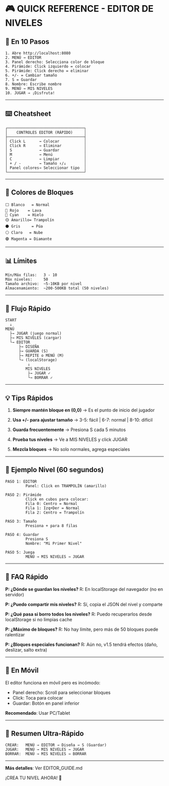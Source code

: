 # 🎮 QUICK REFERENCE - EDITOR DE NIVELES

## 🚀 En 10 Pasos

```
1. Abre http://localhost:8080
2. MENÚ → EDITOR
3. Panel derecho: Selecciona color de bloque
4. Pirámide: Click izquierdo = colocar
5. Pirámide: Click derecho = eliminar
6. +/- = Cambiar tamaño
7. S = Guardar
8. Nombre: Escribe nombre
9. MENÚ → MIS NIVELES
10. JUGAR → ¡Disfruta!
```

---

## ⌨️ Cheatsheet

```
┌──────────────────────────────────┐
│    CONTROLES EDITOR (RÁPIDO)     │
├──────────────────────────────────┤
│ Click L      → Colocar           │
│ Click R      → Eliminar          │
│ S            → Guardar           │
│ M            → Menú              │
│ C            → Limpiar           │
│ + / -        → Tamaño ↑/↓        │
│ Panel colores→ Seleccionar tipo  │
└──────────────────────────────────┘
```

---

## 🎨 Colores de Bloques

```
⬜ Blanco   = Normal
🔴 Rojo    = Lava
🔵 Cyan    = Hielo
🟡 Amarillo= Trampolín
⚫ Gris     = Púa
⚪ Claro   = Nube
🟣 Magenta = Diamante
```

---

## 📊 Límites

```
Mín/Máx filas:   3 - 10
Máx niveles:     50
Tamaño archivo:  ~5-10KB por nivel
Almacenamiento:  ~200-500KB total (50 niveles)
```

---

## 🔄 Flujo Rápido

```
START
  ↓
MENÚ
  ├→ JUGAR (juego normal)
  ├→ MIS NIVELES (cargar)
  └→ EDITOR
      ├→ DISEÑA
      ├→ GUARDA (S)
      ├→ REPITE o MENÚ (M)
      └→ (localStorage)
          ↓
         MIS NIVELES
          ├→ JUGAR ✓
          └→ BORRAR ✓
```

---

## 💡 Tips Rápidos

1. **Siempre mantén bloque en (0,0)**
   → Es el punto de inicio del jugador

2. **Usa +/- para ajustar tamaño**
   → 3-5: fácil | 6-7: normal | 8-10: difícil

3. **Guarda frecuentemente**
   → Presiona S cada 5 minutos

4. **Prueba tus niveles**
   → Ve a MIS NIVELES y click JUGAR

5. **Mezcla bloques**
   → No solo normales, agrega especiales

---

## 🎯 Ejemplo Nivel (60 segundos)

```
PASO 1: EDITOR
         Panel: Click en TRAMPOLÍN (amarillo)

PASO 2: Pirámide
         Click en cubos para colocar:
         Fila 0: Centro = Normal
         Fila 1: Izq+Der = Normal
         Fila 2: Centro = Trampolín
         
PASO 3: Tamaño
         Presiona + para 8 filas
         
PASO 4: Guardar
         Presiona S
         Nombre: "Mi Primer Nivel"
         
PASO 5: Juega
         MENÚ → MIS NIVELES → JUGAR
```

---

## 🐛 FAQ Rápido

**P: ¿Dónde se guardan los niveles?**
R: En localStorage del navegador (no en servidor)

**P: ¿Puedo compartir mis niveles?**
R: Sí, copia el JSON del nivel y comparte

**P: ¿Qué pasa si borro todos los niveles?**
R: Puedo recuperarlos desde localStorage si no limpias cache

**P: ¿Máximo de bloques?**
R: No hay límite, pero más de 50 bloques puede ralentizar

**P: ¿Bloques especiales funcionan?**
R: Aún no, v1.5 tendrá efectos (daño, deslizar, salto extra)

---

## 📱 En Móvil

El editor funciona en móvil pero es incómodo:
- Panel derecho: Scroll para seleccionar bloques
- Click: Toca para colocar
- Guardar: Botón en panel inferior

**Recomendado**: Usar PC/Tablet

---

## 🎊 Resumen Ultra-Rápido

```
CREAR:   MENÚ → EDITOR → Diseña → S (Guardar)
JUGAR:   MENÚ → MIS NIVELES → JUGAR
BORRAR:  MENÚ → MIS NIVELES → BORRAR
```

---

**Más detalles**: Ver EDITOR_GUIDE.md

¡CREA TU NIVEL AHORA! 🚀
